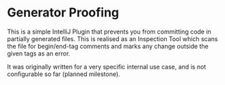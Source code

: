 # Generator Proofing

This is a simple IntelliJ Plugin that prevents you from committing code in partially generated files. This is realised
as an Inspection Tool which scans the file for begin/end-tag comments and marks any change outside the given tags as an
error.

It was originally written for a very specific internal use case, and is not configurable so far (planned milestone).